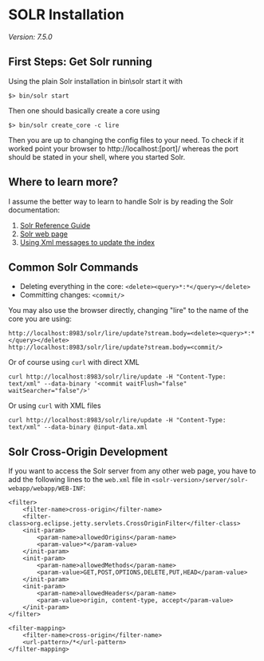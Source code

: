 # SOLR Installation
*Version: 7.5.0*

## First Steps: Get Solr running
Using the plain Solr installation in bin\solr start it with
```
$> bin/solr start
```
Then one should basically create a core using
```
$> bin/solr create_core -c lire
```
Then you are up to changing the config files to your need. To check if it worked point your browser to http://localhost:[port]/ whereas the port should be stated in your shell, where you started Solr.

## Where to learn more?
I assume the better way to learn to handle Solr is by reading the Solr documentation:

1. [Solr Reference Guide](https://cwiki.apache.org/confluence/display/solr/Getting+Started)
1. [Solr web page](http://lucene.apache.org/solr/)
1. [Using Xml messages to update the index](https://wiki.apache.org/solr/UpdateXmlMessages)

## Common Solr Commands

* Deleting everything in the core: `<delete><query>*:*</query></delete>`
* Committing changes: `<commit/>`

You may also use the browser directly, changing "lire" to the name of the core you are using:
```
http://localhost:8983/solr/lire/update?stream.body=<delete><query>*:*</query></delete>
http://localhost:8983/solr/lire/update?stream.body=<commit/>
```

Or of course using `curl` with direct XML

```
curl http://localhost:8983/solr/lire/update -H "Content-Type: text/xml" --data-binary '<commit waitFlush="false" waitSearcher="false"/>'
```

Or using `curl` with XML files
```
curl http://localhost:8983/solr/lire/update -H "Content-Type: text/xml" --data-binary @input-data.xml
```

## Solr Cross-Origin Development
If you want to access the Solr server from any other web page, you have to add the following lines to the `web.xml` file in `<solr-version>/server/solr-webapp/webapp/WEB-INF`:

```
<filter>
    <filter-name>cross-origin</filter-name>
    <filter-class>org.eclipse.jetty.servlets.CrossOriginFilter</filter-class>
    <init-param>
        <param-name>allowedOrigins</param-name>
        <param-value>*</param-value>
    </init-param>
    <init-param>
        <param-name>allowedMethods</param-name>
        <param-value>GET,POST,OPTIONS,DELETE,PUT,HEAD</param-value>
    </init-param>
    <init-param>
        <param-name>allowedHeaders</param-name>
        <param-value>origin, content-type, accept</param-value>
    </init-param>
</filter>

<filter-mapping>
    <filter-name>cross-origin</filter-name>
    <url-pattern>/*</url-pattern>
</filter-mapping>
```
